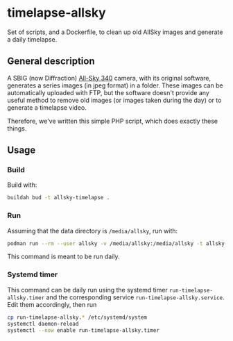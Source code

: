 # timelapse-allsky
Set of scripts, and a Dockerfile, to clean up old AllSky images and generate a daily timelapse.

## General description
A SBIG (now Diffraction) [All-Sky 340](https://diffractionlimited.com/product/all-sky-340-cameras/) camera, with its original software, generates
a series images (in jpeg format) in a folder. These images can be automatically uploaded with FTP, but the software doesn't provide any
useful method to remove old images (or images taken during the day) or to generate a timelapse video.

Therefore, we've written this simple PHP script, which does exactly these things.

## Usage
### Build
Build with: 
```bash
buildah bud -t allsky-timelapse .
```

### Run
Assuming that the data directory is `/media/allsky`, run with:
```bash
podman run --rm --user allsky -v /media/allsky:/media/allsky -t allsky-timelapse 
```
This command is meant to be run daily.

### Systemd timer
This command can be daily run using the systemd timer `run-timelapse-allsky.timer` and the
corresponding service `run-timelapse-allsky.service`. Edit them accordingly, then run
```bash
cp run-timelapse-allsky.* /etc/systemd/system
systemctl daemon-reload
systemctl --now enable run-timelapse-allsky.timer
```
